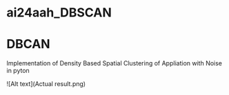 # ai24aah_DBSCAN

# DBCAN
Implementation of Density Based Spatial Clustering of Appliation with Noise in pyton

![Alt text](Actual result.png)

